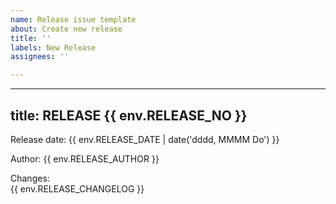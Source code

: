 ```yaml
---
name: Release issue template
about: Create new release
title: ''
labels: New Release
assignees: ''

---
```


---
title: RELEASE {{ env.RELEASE_NO }}
---

Release date: {{ env.RELEASE_DATE | date('dddd, MMMM Do') }}  

Author: {{ env.RELEASE_AUTHOR }}  

Changes:  
{{ env.RELEASE_CHANGELOG }}
